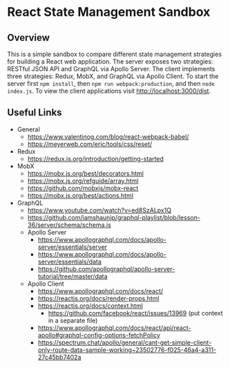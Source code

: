 # React State Management Sandbox

## Overview
This is a simple sandbox to compare different state management strategies for building a
React web application. The server exposes two strategies: RESTful JSON API and GraphQL via
Apollo Server. The client implements three strategies: Redux, MobX, and GraphQL via Apollo
Client. To start the server first `npm install`, then `npm run webpack:production`, and
then `node index.js`. To view the client applications visit
[http://localhost:3000/dist](http://localhost:3000/dist).

## Useful Links
- General
  - https://www.valentinog.com/blog/react-webpack-babel/
  - https://meyerweb.com/eric/tools/css/reset/
- Redux
  - https://redux.js.org/introduction/getting-started
- MobX
  - https://mobx.js.org/best/decorators.html
  - https://mobx.js.org/refguide/array.html
  - https://github.com/mobxjs/mobx-react
  - https://mobx.js.org/best/actions.html
- GraphQL
  - https://www.youtube.com/watch?v=ed8SzALpx1Q
  - https://github.com/iamshaunjp/graphql-playlist/blob/lesson-36/server/schema/schema.js
  - Apollo Server
    - https://www.apollographql.com/docs/apollo-server/essentials/server
    - https://www.apollographql.com/docs/apollo-server/essentials/data
    - https://github.com/apollographql/apollo-server-tutorial/tree/master/data
  - Apollo Client
    - https://www.apollographql.com/docs/react/
    - https://reactjs.org/docs/render-props.html
    - https://reactjs.org/docs/context.html
      - https://github.com/facebook/react/issues/13969 (put context in a separate file)
    - https://www.apollographql.com/docs/react/api/react-apollo#graphql-config-options-fetchPolicy
    - https://spectrum.chat/apollo/general/cant-get-simple-client-only-route-data-sample-working~23502776-f025-46a4-a311-27c45bb7402a
